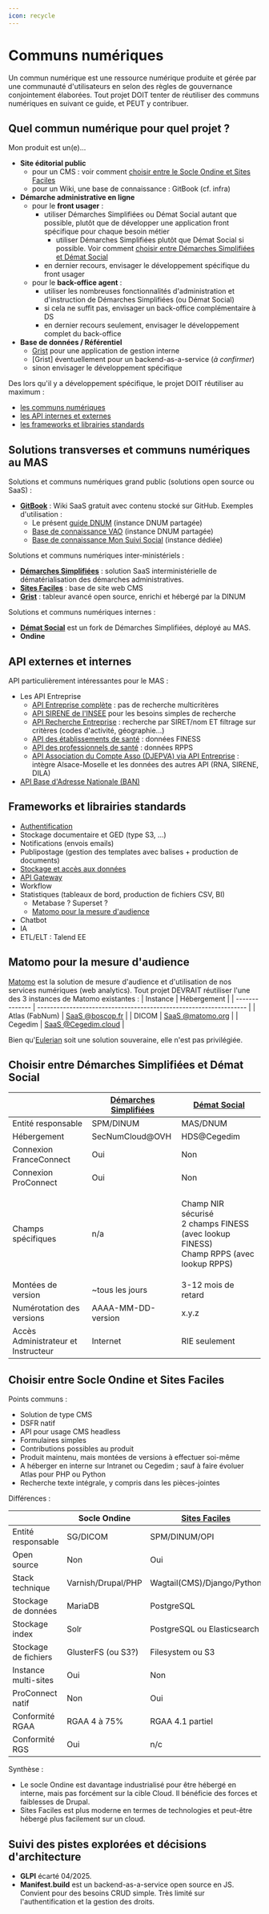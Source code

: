 ```yaml
---
icon: recycle
---
```


# Communs numériques

Un commun numérique est une ressource numérique produite et gérée par une communauté d'utilisateurs en selon des règles de gouvernance conjointement élaborées. Tout projet DOIT tenter de réutiliser des communs numériques en suivant ce guide, et PEUT y contribuer.

## Quel commun numérique pour quel projet ?

Mon produit est un(e)...

* **Site éditorial public**
  * pour un CMS : voir comment [choisir entre le Socle Ondine et Sites Faciles](communs-numeriques.md#choisir-entre-socle-ondine-et-sites-faciles)
  * pour un Wiki, une base de connaissance : GitBook (cf. infra)
* **Démarche administrative en ligne**
  * pour le **front usager** :
    * utiliser Démarches Simplifiées ou Démat Social autant que possible, plutôt que de développer une application front spécifique pour chaque besoin métier
      * utiliser Démarches Simplifiées plutôt que Démat Social si possible. Voir comment [choisir entre Démarches Simplifiées et Démat Social](communs-numeriques.md#choisir-entre-démarches-simplifiées-et-démat-social)
    * en dernier recours, envisager le développement spécifique du front usager
  * pour le **back-office agent** :
    * utiliser les nombreuses fonctionnalités d'administration et d'instruction de Démarches Simplifiées (ou Démat Social)
    * si cela ne suffit pas, envisager un back-office complémentaire à DS
    * en dernier recours seulement, envisager le développement complet du back-office
* **Base de données / Référentiel**
  * [Grist](https://grist.numerique.gouv.fr/) pour une application de gestion interne
  * [Grist] éventuellement pour un backend-as-a-service (_à confirmer_)
  * sinon envisager le développement spécifique

Des lors qu'il y a développement spécifique, le projet DOIT réutiliser au maximum :

* [les communs numériques](communs-numeriques.md#communs-numériques-au-mas)
* [les API internes et externes](communs-numeriques.md#api-externes-et-internes)
* [les frameworks et librairies standards](communs-numeriques.md#frameworks-et-librairies-standards)

## Solutions transverses et communs numériques au MAS

Solutions et communs numériques grand public (solutions open source ou SaaS) :

* [**GitBook**](https://www.gitbook.com/) : Wiki SaaS gratuit avec contenu stocké sur GitHub. Exemples d'utilisation :
  * Le présent [guide DNUM](https://dnum-ministeres-sociaux.gitbook.io/ressources/) (instance DNUM partagée)
  * [Base de connaissance VAO](https://dnum-ministeres-sociaux.gitbook.io/vao-documentation/t1eK0jUdXMliu8S6UWUr) (instance DNUM partagée)
  * [Base de connaissance Mon Suivi Social](https://mon-suivi-social.gitbook.io/mon-suivi-social) (instance dédiée)
  
Solutions et communs numériques inter-ministériels :

* [**Démarches Simplifiées**](https://doc.demarches-simplifiees.fr/) : solution SaaS interministérielle de dématérialisation des démarches administratives.
* [**Sites Faciles**](https://sites-faciles.beta.numerique.gouv.fr/) : base de site web CMS
* [**Grist**](https://grist.numerique.gouv.fr/) : tableur avancé open source, enrichi et hébergé par la DINUM

Solutions et communs numériques internes :

* [**Démat Social**](https://demat.social.gouv.fr/) est un fork de Démarches Simplifiées, déployé au MAS.
* **Ondine**

## API externes et internes

API particulièrement intéressantes pour le MAS :

* Les API Entreprise
  * [API Entreprise complète](https://www.data.gouv.fr/fr/dataservices/api-entreprise/) : pas de recherche multicritères
  * [API SIRENE de l'INSEE](https://portail-api.insee.fr/catalog/api/2ba0e549-5587-3ef1-9082-99cd865de66f?aq=ALL) pour les besoins simples de recherche
  * [API Recherche Entreprise](https://www.data.gouv.fr/fr/dataservices/api-recherche-dentreprises/) : recherche par SIRET/nom ET filtrage sur critères (codes d'activité, géographie...)
  * [API des établissements de santé](https://arssante.opendatasoft.com/) : données FINESS
  * [API des professionnels de santé](https://arssante.opendatasoft.com/) : données RPPS
  * [API Association du Compte Asso (DJEPVA) via API Entreprise](https://www.data.gouv.fr/dataservices/api-donnees-associations-djepva-bouquet-api-entreprise/) : intègre Alsace-Moselle et les données des autres API (RNA, SIRENE, DILA)
* [API Base d'Adresse Nationale (BAN)](https://www.data.gouv.fr/fr/dataservices/api-base-dadresse-nationale-ban/)

## Frameworks et librairies standards

* [Authentification](../concevoir/iam.md)
* Stockage documentaire et GED (type S3, …)
* Notifications (envois emails)
* Publipostage (gestion des templates avec balises + production de documents)
* [Stockage et accès aux données](../concevoir/data/)
* [API Gateway](../concevoir/api/api-gateway.md)
* Workflow
* Statistiques (tableaux de bord, production de fichiers CSV, BI)
  * Metabase ? Superset ?
  * [Matomo pour la mesure d'audience](#matomo-pour-la-mesure-daudience)
* Chatbot
* IA
* ETL/ELT : Talend EE

## Matomo pour la mesure d'audience
[Matomo](https://matomo.org/) est la solution de mesure d'audience et d'utilisation de nos services numériques (web analytics).
Tout projet DEVRAIT réutiliser l'une des 3 instances de Matomo existantes :
| Instance       | Hébergement                                                       |
| -------------- | ----------------------------------------------------------------- |
| Atlas (FabNum) | [SaaS @boscop.fr](https://boscop.fr/matomo-hebergement/)          |
| DICOM          | [SaaS @matomo.org](https://matomo.org/matomo-cloud/)              |
| Cegedim        | [SaaS @Cegedim.cloud](https://cegedim.cloud/produits/analytique/) |

Bien qu'[Eulerian](https://www.eulerian.com/) soit une solution souveraine, elle n'est pas privilégiée.

## Choisir entre Démarches Simplifiées et Démat Social

|                                     | [Démarches Simplifiées](https://demarches.numerique.gouv.fr) | [Démat Social](https://demat.social.gouv.fr/)                                                      |
| ----------------------------------- | ------------------------------------------------------------ | -------------------------------------------------------------------------------------------------- |
| Entité responsable                  | SPM/DINUM                                                    | MAS/DNUM                                                                                           |
| Hébergement                         | SecNumCloud@OVH                                              | HDS@Cegedim                                                                                        |
| Connexion FranceConnect             | Oui                                                          | Non                                                                                                |
| Connexion ProConnect                | Oui                                                          | Non                                                                                                |
| Champs spécifiques                  | n/a                                                          | <p>Champ NIR sécurisé<br>2 champs FINESS (avec lookup FINESS)<br>Champ RPPS (avec lookup RPPS)</p> |
| Montées de version                  | \~tous les jours                                             | 3-12 mois de retard                                                                                |
| Numérotation des versions           | AAAA-MM-DD-version                                           | x.y.z                                                                                              |
| Accès Administrateur et Instructeur | Internet                                                     | RIE seulement                                                                                      |

## Choisir entre Socle Ondine et Sites Faciles

Points communs :

* Solution de type CMS
* DSFR natif
* API pour usage CMS headless
* Formulaires simples
* Contributions possibles au produit
* Produit maintenu, mais montées de versions à effectuer soi-même
* A héberger en interne sur Intranet ou Cegedim ; sauf à faire évoluer Atlas pour PHP ou Python
* Recherche texte intégrale, y compris dans les pièces-jointes

Différences :

|                      | Socle Ondine       | [Sites Faciles](https://sites-faciles.beta.numerique.gouv.fr/) |
| -------------------- | ------------------ | -------------------------------------------------------------- |
| Entité responsable   | SG/DICOM           | SPM/DINUM/OPI                                                  |
| Open source          | Non                | Oui                                                            |
| Stack technique      | Varnish/Drupal/PHP | Wagtail(CMS)/Django/Python                                     |
| Stockage de données  | MariaDB            | PostgreSQL                                                     |
| Stockage index       | Solr               | PostgreSQL ou Elasticsearch                                    |
| Stockage de fichiers | GlusterFS (ou S3?) | Filesystem ou S3                                               |
| Instance multi-sites | Oui                | Non                                                            |
| ProConnect natif     | Non                | Oui                                                            |
| Conformité RGAA      | RGAA 4 à 75%       | RGAA 4.1 partiel                                               |
| Conformité RGS       | Oui                | n/c                                                            |

Synthèse :

* Le socle Ondine est davantage industrialisé pour être hébergé en interne, mais pas forcément sur la cible Cloud. Il bénéficie des forces et faiblesses de Drupal.
* Sites Faciles est plus moderne en termes de technologies et peut-être hébergé plus facilement sur un cloud.

## Suivi des pistes explorées et décisions d'architecture

* **GLPI** écarté 04/2025.
* **Manifest.build** est un backend-as-a-service open source en JS. Convient pour des besoins CRUD simple. Très limité sur l'authentification et la gestion des droits.
